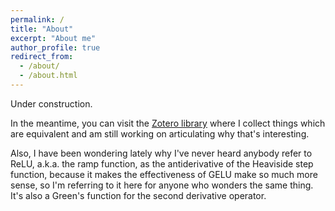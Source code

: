 ```yaml
---
permalink: /
title: "About"
excerpt: "About me"
author_profile: true
redirect_from: 
  - /about/
  - /about.html
---
```


Under construction.

In the meantime, you can visit the [Zotero library](https://www.zotero.org/groups/5240598/found-objects) where I collect things which are equivalent and am still working on articulating why that's interesting.

Also, I have been wondering lately why I've never heard anybody refer to ReLU, a.k.a. the ramp function, as the antiderivative of the Heaviside step function, because it makes the effectiveness of GELU make so much more sense, so I'm referring to it here for anyone who wonders the same thing. It's also a Green's function for the second derivative operator.
